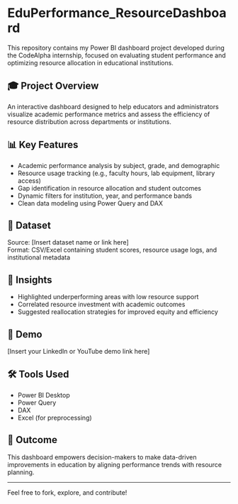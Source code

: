 # EduPerformance_ResourceDashboard

This repository contains my Power BI dashboard project developed during the CodeAlpha internship, focused on evaluating student performance and optimizing resource allocation in educational institutions.

## 🎓 Project Overview
An interactive dashboard designed to help educators and administrators visualize academic performance metrics and assess the efficiency of resource distribution across departments or institutions.

## 📊 Key Features
- Academic performance analysis by subject, grade, and demographic
- Resource usage tracking (e.g., faculty hours, lab equipment, library access)
- Gap identification in resource allocation and student outcomes
- Dynamic filters for institution, year, and performance bands
- Clean data modeling using Power Query and DAX

## 📁 Dataset
Source: [Insert dataset name or link here]  
Format: CSV/Excel containing student scores, resource usage logs, and institutional metadata

## 🎯 Insights
- Highlighted underperforming areas with low resource support
- Correlated resource investment with academic outcomes
- Suggested reallocation strategies for improved equity and efficiency

## 🎥 Demo
[Insert your LinkedIn or YouTube demo link here]

## 🛠️ Tools Used
- Power BI Desktop  
- Power Query  
- DAX  
- Excel (for preprocessing)

## 📜 Outcome
This dashboard empowers decision-makers to make data-driven improvements in education by aligning performance trends with resource planning.

---

Feel free to fork, explore, and contribute!
